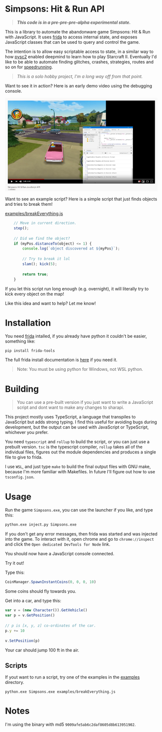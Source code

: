 # Simpsons: Hit & Run API

> ***This code is in a pre-pre-pre-alpha experimental state.***

This is a library to automate the abandonware game Simpsons: Hit &
Run with JavaScript. It uses [frida](https://frida.re) to access internal state,
and exposes JavaScript classes that can be used to query and control the game.

The intention is to allow easy scriptable access to state, in a similar way to
how [pysc2](https://github.com/deepmind/pysc2) enabled deepmind to learn how to
play Starcraft II. Eventually I'd like to be able to automate finding glitches,
crashes, strategies, routes and so on for
[speedrunning](https://en.wikipedia.org/wiki/Speedrun).

> *This is a solo hobby project, I'm a long way off from that point.*

Want to see it in action? Here is an early demo video using the debugging
console.

[![Video](doc/video.png)](https://youtu.be/PHa1F3tT130)

Want to see an example script? Here is a simple script that just finds objects
and tries to break them!

[examples/breakEverything.js](examples/breakEverything.js)

```javascript
    // Move in current direction.
    step();

    // Did we find the object?
    if (myPos.distanceTo(object) <= 1) {
        console.log(`object discovered at ${myPos}`);

        // Try to break it lol
        slam(); kick(5);

        return true;
    }
```

If you let this script run long enough (e.g. overnight), it will literally try
to kick every object on the map!

Like this idea and want to help? Let me know!

# Installation

You need [frida](https://frida.re/) intalled, if you already have python it
couldn't be easier, something like:

```
pip install frida-tools
```

The full frida install documentation is
[here](https://www.frida.re/docs/installation/) if you need it.

> Note: You must be using python for Windows, not WSL python.

# Building

> You can use a pre-built version if you just want to write a JavaScript script
> and dont want to make any changes to sharapi.

This project mostly uses TypeScript, a language that transpiles to JavaScript
but adds strong typing. I find this useful for avoiding bugs during development,
but the output can be used with JavaScript or TypeScript, whichever you prefer.

You need `typescript` and `rollup` to build the script, or you can just use a
prebuilt version. `tsc` is the typescript compiler, `rollup` takes all of the
individual files, figures out the module dependencies and produces a single
file to give to frida.

I use `WSL`, and just type `make` to build the final output files with GNU make,
because I'm more familiar with Makefiles. In future I'll figure out how to use
`tsconfig.json`.

# Usage

Run the game `Simpsons.exe`, you can use the launcher if you like, and type this:

```bash
python.exe inject.py Simpsons.exe
```

If you don't get any error messages, then frida was started and was injected
into the game. To interact with it, open chrome and go to `chrome://inspect`
and click the `Open dedicated DevTools for Node` link.

You should now have a JavaScript console connected.

Try it out!

Type this:

```javascript
CoinManager.SpawnInstantCoins(0, 0, 0, 10)
```

Some coins should fly towards you.

Get into a car, and type this:

```javascript
var v = (new Character()).GetVehicle()
var p = v.GetPosition()

// p is [x, y, z] co-ordinates of the car.
p.y += 10

v.SetPosition(p)
```

Your car should jump 100 ft in the air.

## Scripts

If yout want to run a script, try one of the examples in the
[examples](/examples) directory.

```
python.exe Simpsons.exe examples/breakEverything.js
```

# Notes

I'm using the binary with md5 `9009afe5ab6c2daf8605d8b613951902`.


